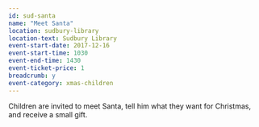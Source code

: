 ```yaml
---
id: sud-santa
name: "Meet Santa"
location: sudbury-library
location-text: Sudbury Library
event-start-date: 2017-12-16
event-start-time: 1030
event-end-time: 1430
event-ticket-price: 1
breadcrumb: y
event-category: xmas-children
---
```


Children are invited to meet Santa, tell him what they want for Christmas, and receive a small gift.
